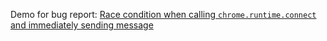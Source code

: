 Demo for bug report: [Race condition when calling `chrome.runtime.connect` and immediately sending message](https://orionfeedback.org/d/4011-race-condition-when-calling-chromeruntimeconnect-and-immediately-sending-message)
